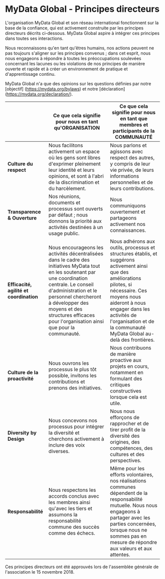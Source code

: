 # MyData Global - Principes directeurs

L'organisation MyData Global et son réseau international fonctionnent sur la base de la confiance, qui est activement construite par les principes directeurs décrits ci-dessous. MyData Global aspire à intégrer ces principes dans toutes ses interactions.

Nous reconnaissons qu'en tant qu'êtres humains, nos actions peuvent ne pas toujours s'aligner sur les principes convenus ; dans cet esprit, nous nous engageons à répondre à toutes les préoccupations soulevées concernant les lacunes ou les violations de nos principes de manière ouverte et rapide et à créer un environnement de pratique et d'apprentissage continu.

MyData Global n'a que des opinions sur les questions définies par notre [objectif] (https://mydata.org/bylaws) et notre [déclaration] (https://mydata.org/declaration/).

|| Ce que cela signifie pour nous en tant qu'ORGANISATION | Ce que cela signifie pour nous en tant que membres et participants de la COMMUNAUTÉ
| ------------- | ------------------------------------------ |----------------------------------------------------------------- |
**Culture du respect** | Nous facilitons activement un espace où les gens sont libres d'exprimer pleinement leur identité et leurs opinions, et sont à l'abri de la discrimination et du harcèlement. | Nous parlons et agissons avec respect des autres, y compris de leur vie privée, de leurs informations personnelles et de leurs contributions. |
**Transparence & Ouverture** | Nos réunions, documents et processus sont ouverts par défaut ; nous donnons la priorité aux activités destinées à un usage public. | Nous communiquons ouvertement et partageons activement nos connaissances. |
**Efficacité, agilité et coordination** | Nous encourageons les activités décentralisées dans le cadre des initiatives MyData tout en les soutenant par une coordination centrale. Le conseil d'administration et le personnel chercheront à développer des moyens et des structures efficaces pour l'organisation ainsi que pour la communauté. | Nous adhérons aux outils, processus et structures établis, et suggérons activement ainsi que des améliorations pilotes, si nécessaire. Ces moyens nous aideront à nous engager dans les activités de l'organisation et de la communauté MyData Global au-delà des frontières. |
**Culture de la proactivité** | Nous ouvrons les processus le plus tôt possible, invitons les contributions et prenons des initiatives. | Nous contribuons de manière proactive aux projets en cours, notamment en formulant des critiques constructives lorsque cela est utile. |
**Diversity by Design** | Nous concevons nos processus pour intégrer la diversité et cherchons activement à inclure des voix diverses. | Nous nous efforçons de rapprocher et de tirer profit de la diversité des origines, des compétences, des cultures et des perspectives. |
**Responsabilité** | Nous respectons les accords conclus avec les membres ainsi qu'avec les tiers et assumons la responsabilité commune des succès comme des échecs. | Même pour les efforts volontaires, nos réalisations communes dépendent de la responsabilité mutuelle. Nous nous engageons à partager avec les parties concernées, lorsque nous ne sommes pas en mesure de répondre aux valeurs et aux attentes. |

Ces principes directeurs ont été approuvés lors de l'assemblée générale de l'association le 15 novembre 2018.
